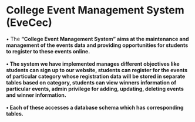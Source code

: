 # College Event Management System (EveCec)

• The <b />“College Event Management System”<b /> aims at the maintenance and management of the events data and providing opportunities for students to register to these events online. 
<br /><br />• The system we have implemented manages different objectives like students can sign up to our website, students can register for the events of particular category whose registration data will be stored in separate tables based on category, students can view winners information of particular events, admin privilege for adding, updating, deleting events and winner information.
<br /><br />• Each of these accesses a database schema which has corresponding tables.
